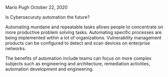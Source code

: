 Mario Pugh		October 22, 2020

Is Cybersecuruty automation the future?

Automating mundane and repeatable tasks allows people to concentrate on more productive problem solving tasks. Automating specific processes are being implemented within a lot of organizations. Vulnerability management products can be configured to detect and scan devices on enterprise networks. 

The benefits of automation include teams can focus on more complex subjects such as engineering and architecture, remediation activities, automation development and engineering. 
